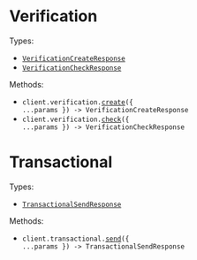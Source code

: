 # Verification

Types:

- <code><a href="./src/resources/verification.ts">VerificationCreateResponse</a></code>
- <code><a href="./src/resources/verification.ts">VerificationCheckResponse</a></code>

Methods:

- <code title="post /v2/verification">client.verification.<a href="./src/resources/verification.ts">create</a>({ ...params }) -> VerificationCreateResponse</code>
- <code title="post /v2/verification/check">client.verification.<a href="./src/resources/verification.ts">check</a>({ ...params }) -> VerificationCheckResponse</code>

# Transactional

Types:

- <code><a href="./src/resources/transactional.ts">TransactionalSendResponse</a></code>

Methods:

- <code title="post /v2/transactional">client.transactional.<a href="./src/resources/transactional.ts">send</a>({ ...params }) -> TransactionalSendResponse</code>
